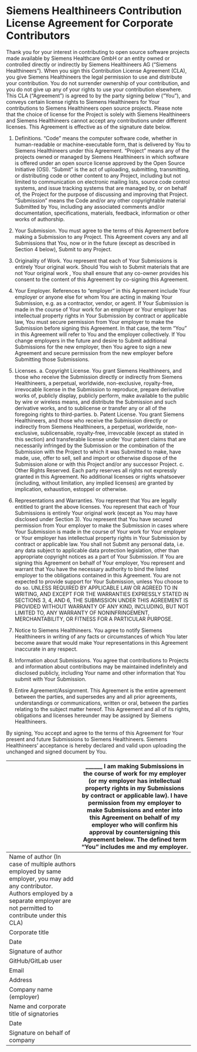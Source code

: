 <!--
SPDX-FileCopyrightText: © 2024 Siemens Healthcare GmbH
SPDX-License-Identifier: MIT
-->

# Siemens Healthineers Contribution License Agreement for Corporate Contributors
Thank you for your interest in contributing to open source software projects made available by Siemens Healthcare GmbH or an entity owned or controlled directly or indirectly by Siemens Healthineers AG (“Siemens Healthineers”). When you sign this Contribution License Agreement (CLA), you give Siemens Healthineers the legal permission to use and distribute your contribution. You do not surrender ownership of your contribution, and you do not give up any of your rights to use your contribution elsewhere.
This CLA (“Agreement”) is agreed to by the party signing below (“You”), and conveys certain license rights to Siemens Healthineers for Your contributions to Siemens Healthineers open source projects. Please note that the choice of license for the Project is solely with Siemens Healthineers and Siemens Healthineers cannot accept any contributions under different licenses.
This Agreement is effective as of the signature date below.

1.	Definitions.
“Code” means the computer software code, whether in human-readable or machine-executable form, that is delivered by You to Siemens Healthineers under this Agreement.
“Project” means any of the projects owned or managed by Siemens Healthineers in which software is offered under an open source license approved by the Open Source Initiative (OSI).
“Submit” is the act of uploading, submitting, transmitting, or distributing code or other content to any Project, including but not limited to communication on electronic mailing lists, source code control systems, and issue tracking systems that are managed by, or on behalf of, the Project for the purpose of discussing and improving that Project.
“Submission” means the Code and/or any other copyrightable material Submitted by You, including any associated comments and/or documentation, specifications, materials, feedback, information or other works of authorship.

2.	Your Submission. You must agree to the terms of this Agreement before making a Submission to any Project. This Agreement covers any and all Submissions that You, now or in the future (except as described in Section 4 below), Submit to any Project.

3.	Originality of Work. You represent that each of Your Submissions is entirely Your original work. Should You wish to Submit materials that are not Your original work , You shall ensure that any co-owner provides his consent to the content of this Agreement by co-signing this Agreement.

4.	Your Employer. References to “employer” in this Agreement include Your employer or anyone else for whom You are acting in making Your Submission, e.g. as a contractor, vendor, or agent. If Your Submission is made in the course of Your work for an employer or Your employer has intellectual property rights in Your Submission by contract or applicable law, You must secure permission from Your employer to make the Submission before signing this Agreement. In that case, the term “You” in this Agreement will refer to You and the employer collectively. If You change employers in the future and desire to Submit additional Submissions for the new employer, then You agree to sign a new Agreement and secure permission from the new employer before Submitting those Submissions.

5.	Licenses.
a.	Copyright License. You grant Siemens Healthineers, and those who receive the Submission directly or indirectly from Siemens Healthineers, a perpetual, worldwide, non-exclusive, royalty-free, irrevocable license in the Submission to reproduce, prepare derivative works of, publicly display, publicly perform, make available to the public by wire or wireless means, and distribute the Submission and such derivative works, and to sublicense or transfer any or all of the foregoing rights to third-parties.
b.	Patent License. You grant Siemens Healthineers, and those who receive the Submission directly or indirectly from Siemens Healthineers, a perpetual, worldwide, non-exclusive, sublicensable, royalty-free, irrevocable (except as stated in this section) and transferable license under Your patent claims that are necessarily infringed by the Submission or the combination of the Submission with the Project to which it was Submitted to make, have made, use, offer to sell, sell and import or otherwise dispose of the Submission alone or with this Project and/or any successor Project.
c.	Other Rights Reserved. Each party reserves all rights not expressly granted in this Agreement. No additional licenses or rights whatsoever (including, without limitation, any implied licenses) are granted by implication, exhaustion, estoppel or otherwise.

6.	Representations and Warranties. You represent that You are legally entitled to grant the above licenses. You represent that each of Your Submissions is entirely Your original work (except as You may have disclosed under Section 3). You represent that You have secured permission from Your employer to make the Submission in cases where Your Submission is made in the course of Your work for Your employer or Your employer has intellectual property rights in Your Submission by contract or applicable law. You shall not Submit any personal data, i.e. any data subject to applicable data protection legislation, other than appropriate copyright notices as a part of Your Submission.
If You are signing this Agreement on behalf of Your employer, You represent and warrant that You have the necessary authority to bind the listed employer to the obligations contained in this Agreement. You are not expected to provide support for Your Submission, unless You choose to do so.
UNLESS REQUIRED BY APPLICABLE LAW OR AGREED TO IN WRITING, AND EXCEPT FOR THE WARRANTIES EXPRESSLY STATED IN SECTIONS 3, 4, AND 6, THE SUBMISSION UNDER THIS AGREEMENT IS PROVIDED WITHOUT WARRANTY OF ANY KIND, INCLUDING, BUT NOT LIMITED TO, ANY WARRANTY OF NONINFRINGEMENT, MERCHANTABILITY, OR FITNESS FOR A PARTICULAR PURPOSE.

7.	Notice to Siemens Healthineers. You agree to notify Siemens Healthineers in writing of any facts or circumstances of which You later become aware that would make Your representations in this Agreement inaccurate in any respect.

8.	Information about Submissions. You agree that contributions to Projects and information about contributions may be maintained indefinitely and disclosed publicly, including Your name and other information that You submit with Your Submission.

9.	Entire Agreement/Assignment. This Agreement is the entire agreement between the parties, and supersedes any and all prior agreements, understandings or communications, written or oral, between the parties relating to the subject matter hereof. This Agreement and all of its rights, obligations and licenses hereunder may be assigned by Siemens Healthineers.

By signing, You accept and agree to the terms of this Agreement for Your present and future Submissions to Siemens Healthineers. Siemens Healthineers’ acceptance is hereby declared and valid upon uploading the unchanged and signed document by You.	

|                                                                                                                                                                                             | ______ I am making Submissions in the course of work for my employer (or my employer has intellectual property rights in my Submissions by contract or applicable law). I have permission from my employer to make Submissions and enter into this Agreement on behalf of my employer who will confirm his approval by countersigning this Agreement below. The defined term “You” includes me and my employer. |
| ------------------------------------------------------------------------------------------------------------------------------------------------------------------------------------------- | --------------------------------------------------------------------------------------------------------------------------------------------------------------------------------------------------------------------------------------------------------------------------------------------------------------------------------------------------------------------------------------------------------------- |
| Name of author (In case of multiple authors employed by same employer, you may add any contributor. Authors employed by a separate employer are not permitted to contribute under this CLA) |                                                                                                                                                                                                                                                                                                                                                                                                                 |
| Corporate title                                                                                                                                                                             |                                                                                                                                                                                                                                                                                                                                                                                                                 |
| Date                                                                                                                                                                                        |                                                                                                                                                                                                                                                                                                                                                                                                                 |
| Signature of author                                                                                                                                                                         |                                                                                                                                                                                                                                                                                                                                                                                                                 |
| GitHub/GitLab user                                                                                                                                                                          |                                                                                                                                                                                                                                                                                                                                                                                                                 |
| Email                                                                                                                                                                                       |                                                                                                                                                                                                                                                                                                                                                                                                                 |
| Address                                                                                                                                                                                     |                                                                                                                                                                                                                                                                                                                                                                                                                 |
| Company name (employer)                                                                                                                                                                     |                                                                                                                                                                                                                                                                                                                                                                                                                 |
| Name and corporate title of signatories                                                                                                                                                     |                                                                                                                                                                                                                                                                                                                                                                                                                 |
| Date                                                                                                                                                                                        |                                                                                                                                                                                                                                                                                                                                                                                                                 |
| Signature on behalf of company                                                                                                                                                              |                                                                                                                                                                                                                                                                                                                                                                                                                 |

 